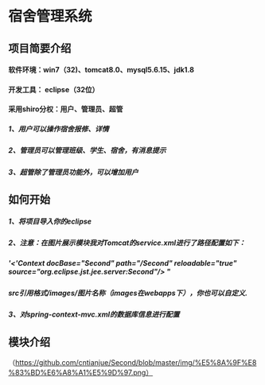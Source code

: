 # 宿舍管理系统

## 项目简要介绍
#### 软件环境：win7（32)、tomcat8.0、mysql5.6.15、jdk1.8
#### 开发工具： eclipse（32位）

#### 采用shiro分权：用户、管理员、超管
#####  1、用户可以操作宿舍报修、详情
#####  2、管理员可以管理班级、学生、宿舍，有消息提示
#####  3、超管除了管理员功能外，可以增加用户

## 如何开始
##### 1、将项目导入你的eclipse
##### 2、注意：在图片展示模块我对Tomcat的service.xml进行了路径配置如下：
#####  '<'Context docBase="Second" path="/Second" reloadable="true" source="org.eclipse.jst.jee.server:Second"/></Host> "
#####  src引用格式/images/图片名称（images在webapps下），你也可以自定义.
##### 3、对spring-context-mvc.xml的数据库信息进行配置

## 模块介绍

（https://github.com/cntianjue/Second/blob/master/img/%E5%8A%9F%E8%83%BD%E6%A8%A1%E5%9D%97.png）
 
